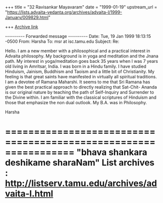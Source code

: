+++
title = "32 Ravisankar Mayavaram"
date = "1999-01-19"
upstream_url = "https://lists.advaita-vedanta.org/archives/advaita-l/1999-January/009829.html"

+++
[Archive link](https://lists.advaita-vedanta.org/archives/advaita-l/1999-January/009829.html)

---------- Forwarded message ----------
Date: Tue, 19 Jan 1999 18:13:15 -0500
From: Harsha <hluthar at bryant.edu>
To: msr at isc.tamu.edu
Subject: Re:

Hello.  I am a new member with a philosophical and a practical interest in
Advaita philosophy. My background is in yoga and meditation and the Jnana
path. My interest in yoga/meditation goes back 35 years when I was 7 years
old living in Amritsar, India. I was born in a Hindu family. I have studied
Hinduism, Jainism, Buddhism and Taoism and a little bit of Christianity. My
feeling is that great saints have manifested in virtually all spiritual
traditions. I am a devotee of Ramana Maharshi. It seems to me that Sri
Ramana has given the best practical approach to directly realizing that
Sat-Chit- Ananda is our original nature by teaching the path of
Self-Inquiry and Surrender to the Divine within. I am familiar with the
classical scriptures of Hinduism and those that emphasize the non dual
outlook. My B.A. was in Philosophy.

Harsha

================================================================
"bhava shankara deshikame sharaNam"
List archives : http://listserv.tamu.edu/archives/advaita-l.html
================================================================

